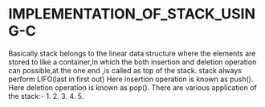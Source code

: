 # IMPLEMENTATION_OF_STACK_USING-C
Basically stack belongs to the linear data structure where the elements are stored to like a container,In which the both insertion and deletion operation can possible,at the one end ,is called as top of the stack.
stack always perform LIFO(last in first out)
Here insertion operation is known as push(). 
Here deletion operation is known as pop(). 
There are various application of the stack:-
         1.
         2.
         3.
         4.
         5.
